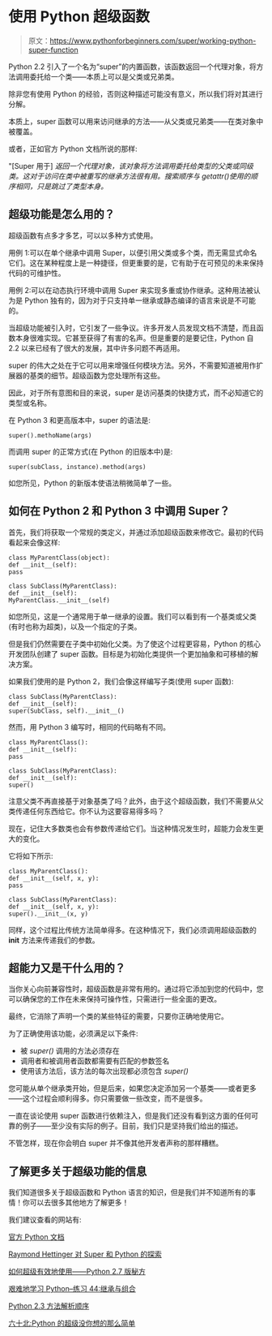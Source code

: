 # 使用 Python 超级函数

> 原文：<https://www.pythonforbeginners.com/super/working-python-super-function>

Python 2.2 引入了一个名为“super”的内置函数，该函数返回一个代理对象，将方法调用委托给一个类——本质上可以是父类或兄弟类。

除非您有使用 Python 的经验，否则这种描述可能没有意义，所以我们将对其进行分解。

本质上，super 函数可以用来访问继承的方法——从父类或兄弟类——在类对象中被覆盖。

或者，正如官方 Python 文档所说的那样:

"[Super 用于] *返回一个代理对象，该对象将方法调用委托给类型的父类或同级类。这对于访问在类中被重写的继承方法很有用。搜索顺序与 getattr()使用的顺序相同，只是跳过了类型本身。*

## 超级功能是怎么用的？

超级函数有点多才多艺，可以以多种方式使用。

用例 1:可以在单个继承中调用 Super，以便引用父类或多个类，而无需显式命名它们。这在某种程度上是一种捷径，但更重要的是，它有助于在可预见的未来保持代码的可维护性。

用例 2:可以在动态执行环境中调用 Super 来实现多重或协作继承。这种用法被认为是 Python 独有的，因为对于只支持单一继承或静态编译的语言来说是不可能的。

当超级功能被引入时，它引发了一些争议。许多开发人员发现文档不清楚，而且函数本身很难实现。它甚至获得了有害的名声。但是重要的是要记住，Python 自 2.2 以来已经有了很大的发展，其中许多问题不再适用。

super 的伟大之处在于它可以用来增强任何模块方法。另外，不需要知道被用作扩展器的基类的细节。超级函数为您处理所有这些。

因此，对于所有意图和目的来说，super 是访问基类的快捷方式，而不必知道它的类型或名称。

在 Python 3 和更高版本中，super 的语法是:

```
super().methoName(args)
```

而调用 super 的正常方式(在 Python 的旧版本中)是:

```
super(subClass, instance).method(args)
```

如您所见，Python 的新版本使语法稍微简单了一些。

## 如何在 Python 2 和 Python 3 中调用 Super？

首先，我们将获取一个常规的类定义，并通过添加超级函数来修改它。最初的代码看起来会像这样:

```
class MyParentClass(object):
def __init__(self):
pass

class SubClass(MyParentClass):
def __init__(self):
MyParentClass.__init__(self) 
```

如您所见，这是一个通常用于单一继承的设置。我们可以看到有一个基类或父类(有时也称为超类)，以及一个指定的子类。

但是我们仍然需要在子类中初始化父类。为了使这个过程更容易，Python 的核心开发团队创建了 super 函数。目标是为初始化类提供一个更加抽象和可移植的解决方案。

如果我们使用的是 Python 2，我们会像这样编写子类(使用 super 函数):

```
class SubClass(MyParentClass):
def __init__(self):
super(SubClass, self).__init__() 
```

然而，用 Python 3 编写时，相同的代码略有不同。

```
class MyParentClass():
def __init__(self):
pass

class SubClass(MyParentClass):
def __init__(self):
super() 
```

注意父类不再直接基于对象基类了吗？此外，由于这个超级函数，我们不需要从父类传递任何东西给它。你不认为这要容易得多吗？

现在，记住大多数类也会有参数传递给它们。当这种情况发生时，超能力会发生更大的变化。

它将如下所示:

```
class MyParentClass():
def __init__(self, x, y):
pass

class SubClass(MyParentClass):
def __init__(self, x, y):
super().__init__(x, y) 
```

同样，这个过程比传统方法简单得多。在这种情况下，我们必须调用超级函数的 __init__ 方法来传递我们的参数。

## **超能力又是干什么用的？**

当你关心向前兼容性时，超级函数是非常有用的。通过将它添加到您的代码中，您可以确保您的工作在未来保持可操作性，只需进行一些全面的更改。

最终，它消除了声明一个类的某些特征的需要，只要你正确地使用它。

为了正确使用该功能，必须满足以下条件:

*   被 *super()* 调用的方法必须存在
*   调用者和被调用者函数都需要有匹配的参数签名
*   使用该方法后，该方法的每次出现都必须包含 *super()*

您可能从单个继承类开始，但是后来，如果您决定添加另一个基类——或者更多——这个过程会顺利得多。你只需要做一些改变，而不是很多。

一直在谈论使用 super 函数进行依赖注入，但是我们还没有看到这方面的任何可靠的例子——至少没有实际的例子。目前，我们只是坚持我们给出的描述。

不管怎样，现在你会明白 super 并不像其他开发者声称的那样糟糕。

## **了解更多关于超级功能的信息**

我们知道很多关于超级函数和 Python 语言的知识，但是我们并不知道所有的事情！你可以去很多其他地方了解更多！

我们建议查看的网站有:

[官方 Python 文档](https://docs.python.org/2/library/functions.html#super)

[Raymond Hettinger 对 Super 和 Python 的探索](https://rhettinger.wordpress.com/2011/05/26/super-considered-super/)

[如何超级有效地使用——Python 2.7 版秘方](https://code.activestate.com/recipes/577721-how-to-use-super-effectively-python-27-version/)

[艰难地学习 Python–练习 44:继承与组合](https://learnpythonthehardway.org/book/ex44.html)

[Python 2.3 方法解析顺序](https://www.python.org/download/releases/2.3/mro/)

[六十北:Python 的超级没你想的那么简单](http://sixty-north.com/blog/pythons-super-not-as-simple-as-you-thought)